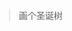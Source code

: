 >画个圣诞树


<pre>

<html>
<head>
<meta charset="utf-8">
<style>
html, body
{
 width: 100%;
 height: 100%;
 margin: 0;
 padding: 0;
 border: 0;
 }
 
div
{
margin: 0;
padding: 0;
border: 0;
}
.nav
{
position: absolute;
top: 0;
left: 0;
width: 100%;
height: 27px;
background-color: white;                   color: black;
text-align: center;
line-height: 25px;
}
a
{
color: black;
text-decoration: none;
border-bottom: 1px dashed black;
}
a:hover
{
border-bottom: 1px solid red;
}
.previous
{
float: left;
margin-left: 10px;
}
.next
{
float: right;
margin-right: 10px;
}
.green
{
color: green;
}
.red
{
color: red;
}
textarea
{
width: 100%;
height: 100%;
border: 0;                
padding: 0;                
margin: 0;                
padding-bottom: 20px;                
}            
.block-outer            
{                
float: left;                
width: 22%;                
height: 100%;                
padding: 5px;                
border-left: 1px solid black;                
margin: 30px 3px 3px 3px;                
}            
.block-inner            
{                
height: 68%;                
}            
.one            
{                
border: 0;                
}
</style>      
</head>      
<body marginwidth="0" marginheight="0">
<canvas id="c" height="356" width="446">
<script>              
var collapsed = true;            
function toggle()            
{                  
var fs = top.document.getElementsByTagName('frameset')[0];                
var f = fs.getElementsByTagName('frame');                
if (collapsed)                
{                      
fs.rows = '250px,*';                    
fs.noResize = false;                    
f[0].noResize = false;                      
f[1].noResize = false;                  
}                 
else                
{                      
fs.rows = '30px,*';                    
fs.noResize = true;                      
f[0].noResize = true;                    
f[1].noResize = true;                
}                  
collapsed = !collapsed;            
}      
</script>  
<script>              
var b = document.body;            
var c = document.getElementsByTagName('canvas')[0];            
var a = c.getContext('2d');            
document.body.clientWidth;
</script>  
<script>
M=Math;
Q=M.random;J=[];
U=16;
T=M.sin;
E=M.sqrt;
for(O=k=0;x=z=j=i=k<200;)
with(M[k]=k?c.cloneNode(0):c)
{    
width=height=k?32:W=446;        
with(getContext('2d'))        
if(k>10|!k)        
for(        
font='60px Impact',        
V='rgba(';I=i*U,fillStyle=k?k==13?V+'205,205,215,.15)':        
V+(147+I)+','+(k%2?128+I:0)+','+I+',.5)':'#cca',i<7;        
)    
beginPath(        
fill(            
arc(                
U-i/3,                
24-i/2,                
k==13?4-(i++)/2:8-i++,                
0,                
M.PI*2,1                
)            
)            
);
else for(;
x=T(i),        
y=Q()*2-1,        
D=x*x+y*y,        
B=E(D-x/.9-1.5*y+1),        
R=67*(B+1)*(L=k/9+.8)>>1,        
i++<W;        
)
if(D<1)    
beginPath(        
strokeStyle=V+R+','+(R+B*L>>0)+',40,.1)'        
),        
moveTo(U+x*8,U+y*8),        
lineTo(U+x*U,U+y*U),        
stroke();
for(        
y=H=k+E(k++)*25,        
R=Q()*W;        
P=3,j<H;        
)    
J[O++]=[x+=T(R)*P+Q()*6-3,y+=Q()*U-8,z+=T(R-11)*P+Q()*6-3,j/H*20+((j+=U)>H&Q()>.8?Q(P=9)*4:0)>>1]
}
setInterval(function G(m,l)
{    
A=T(D-11);    
if(l)
return(        
m[2]-l[2])*A+(l[0]-m[0])*T(D);        
a.clearRect(0,0,W,W);        
J.sort(G);
for(        
i=0;        
L=J[i++];        
a.drawImage        
(            
M[L[3]+1],207+L[0]*A+L[2]*T(D)>>0,L[1]>>1)    )    
{        
if(i==2e3)        
a.fillText        
(            
'Happy Christmas!',            
U,345);
if(!(i%7))        
a.drawImage        
(            
M[13],
((157*(i*i)+T(D*5+i*i)*5)%W)>>0,            
((113*i+(D*i)/60)%(290+i/99))>>0            
);    
}    
D+=.02
},1)
</script>
</body>
</html>

</pre>
